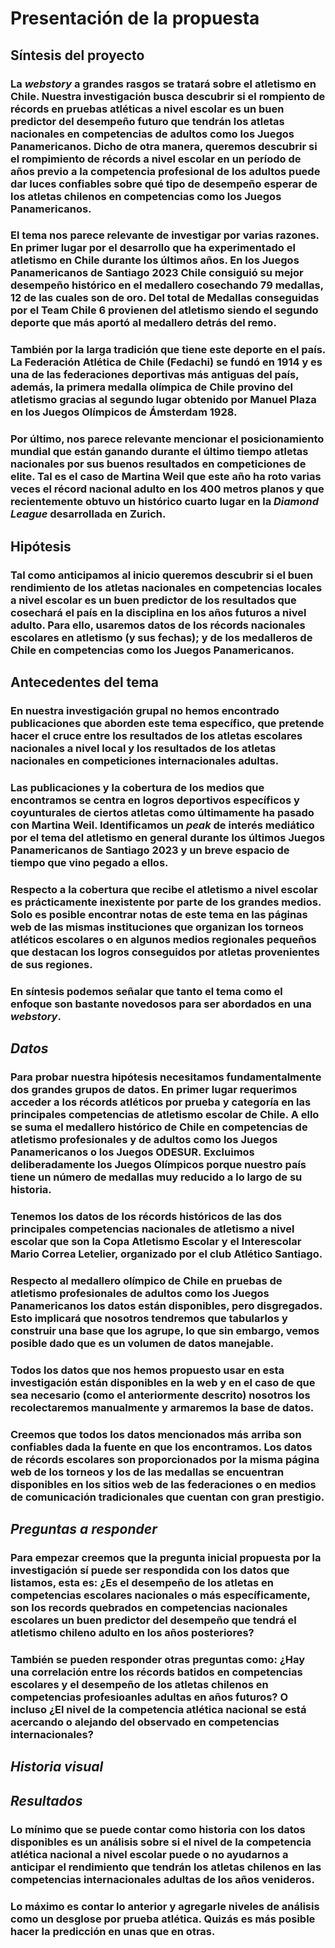 # Presentación de la propuesta
## **Síntesis del proyecto**
### La *webstory* a grandes rasgos se tratará sobre el atletismo en Chile. Nuestra investigación busca descubrir si el rompiento de récords en pruebas atléticas a nivel escolar es un buen predictor del desempeño futuro que tendrán los atletas nacionales en competencias de adultos como los Juegos Panamericanos. Dicho de otra manera, queremos descubrir si el rompimiento de récords a nivel escolar en un período de años previo a la competencia profesional de los adultos puede dar luces confiables sobre qué tipo de desempeño esperar de los atletas chilenos en competencias como los Juegos Panamericanos.
### El tema nos parece relevante de investigar por varias razones. En primer lugar por el desarrollo que ha experimentado el atletismo en Chile durante los últimos años. En los Juegos Panamericanos de Santiago 2023 Chile consiguió su mejor desempeño histórico en el medallero cosechando 79 medallas, 12 de las cuales son de oro. Del total de Medallas conseguidas por el Team Chile 6 provienen del atletismo siendo el segundo deporte que más aportó al medallero detrás del remo. 
### También por la larga tradición que tiene este deporte en el país. La Federación Atlética de Chile (Fedachi) se fundó en 1914 y es una de las federaciones deportivas más antiguas del país, además, la primera medalla olímpica de Chile provino del atletismo gracias al segundo lugar obtenido por Manuel Plaza en los Juegos Olímpicos de Ámsterdam 1928. 
### Por último, nos parece relevante mencionar el posicionamiento mundial que están ganando durante el último tiempo atletas nacionales por sus buenos resultados en competiciones de elite. Tal es el caso de Martina Weil que este año ha roto varias veces el récord nacional adulto en los 400 metros planos y que recientemente obtuvo un histórico cuarto lugar en la *Diamond League* desarrollada en Zurich.
## **Hipótesis**
### Tal como anticipamos al inicio queremos descubrir si el buen rendimiento de los atletas nacionales en competencias locales a nivel escolar es un buen predictor de los resultados que cosechará el país en la disciplina en los años futuros a nivel adulto. Para ello, usaremos datos de los récords nacionales escolares en atletismo (y sus fechas); y de los medalleros de Chile en competencias como los Juegos Panamericanos.
## **Antecedentes del tema**
### En nuestra investigación grupal no hemos encontrado publicaciones que aborden este tema específico, que pretende hacer el cruce entre los resultados de los atletas escolares nacionales a nivel local y los resultados de los atletas nacionales en competiciones internacionales adultas.
### Las publicaciones y la cobertura de los medios que encontramos se centra en logros deportivos específicos y coyunturales de ciertos atletas como últimamente ha pasado con Martina Weil. Identificamos un *peak* de interés mediático por el tema del atletismo en general durante los últimos Juegos Panamericanos de Santiago 2023 y un breve espacio de tiempo que vino pegado a ellos.
### Respecto a la cobertura que recibe el atletismo a nivel escolar es prácticamente inexistente por parte de los grandes medios. Solo es posible encontrar notas de este tema en las páginas web de las mismas instituciones que organizan los torneos atléticos escolares o en algunos medios regionales pequeños que destacan los logros conseguidos por atletas provenientes de sus regiones.
### En síntesis podemos señalar que tanto el tema como el enfoque son bastante novedosos para ser abordados en una *webstory*.
## *Datos* 
### Para probar nuestra hipótesis necesitamos fundamentalmente dos grandes grupos de datos. En primer lugar requerimos acceder a los récords atléticos por prueba y categoría en las principales competencias de atletismo escolar de Chile. A ello se suma el medallero histórico de Chile en competencias de atletismo profesionales y de adultos como los Juegos Panamericanos o los Juegos ODESUR. Excluimos deliberadamente los Juegos Olímpicos porque nuestro país tiene un número de medallas muy reducido a lo largo de su historia.
### Tenemos los datos de los récords históricos de las dos principales competencias nacionales de atletismo a nivel escolar que son la Copa Atletismo Escolar y el Interescolar Mario Correa Letelier, organizado por el club Atlético Santiago.
### Respecto al medallero olímpico de Chile en pruebas de atletismo profesionales de adultos como los Juegos Panamericanos los datos están disponibles, pero disgregados. Esto implicará que nosotros tendremos que tabularlos y construir una base que los agrupe, lo que sin embargo, vemos posible dado que es un volumen de datos manejable.
### Todos los datos que nos hemos propuesto usar en esta investigación están disponibles en la web y en el caso de que sea necesario (como el anteriormente descrito) nosotros los recolectaremos manualmente y armaremos la base de datos.
### Creemos que todos los datos mencionados más arriba son confiables dada la fuente en que los encontramos. Los datos de récords escolares son proporcionados por la misma página web de los torneos y los de las medallas se encuentran disponibles en los sitios web de las federaciones o en medios de comunicación tradicionales que cuentan con gran prestigio.
## *Preguntas a responder* 
### Para empezar creemos que la pregunta inicial propuesta por la investigación sí puede ser respondida con los datos que listamos, esta es: ¿Es el desempeño de los atletas en competencias escolares nacionales o más específicamente, son los records quebrados en competencias nacionales escolares un buen predictor del desempeño que tendrá el atletismo chileno adulto en los años posteriores?
### También se pueden responder otras preguntas como: ¿Hay una correlación entre los récords batidos en competencias escolares y el desempeño de los atletas chilenos en competencias profesioanles adultas en años futuros? O incluso ¿El nivel de la competencia atlética nacional se está acercando o alejando del observado en competencias internacionales?

## *Historia visual*

## *Resultados*
### Lo mínimo que se puede contar como historia con los datos disponibles es un análisis sobre si el nivel de la competencia atlética nacional a nivel escolar puede o no ayudarnos a anticipar el rendimiento que tendrán los atletas chilenos en las competencias internacionales adultas de los años venideros. 
### Lo máximo es contar lo anterior y agregarle niveles de análisis como un desglose por prueba atlética. Quizás es más posible hacer la predicción en unas que en otras.